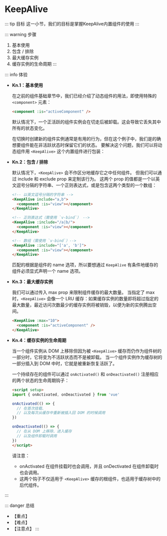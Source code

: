 # KeepAlive

::: tip 目标
这一小节，我们的目标是掌握KeepAlive内置组件的使用
:::

::: warning 步骤

1. 基本使用
2. 包含 / 排除
3. 最大缓存实例
4. 缓存实例的生命周期
:::

::: info 体验

* **Kn.1：基本使用**

  在之前的组件基础章节中，我们已经介绍了动态组件的用法，即使用特殊的 `<component>` 元素：

  ```html
  <component :is="activeComponent" />
  ```

  默认情况下，一个正活跃的组件实例会在切走后被卸载。这会导致它丢失其中所有的状态变化。

  在切换时创建新的组件实例通常是有用的行为，但在这个例子中，我们是的确想要组件能在非活跃状态时保留它们的状态。
  要解决这个问题，我们可以将动态组件用 `<KeepAlive>` 这个内置组件进行包装：

* **Kn.2：包含 / 排除**

  默认情况下，`<KeepAlive>` 会不作区分地缓存它之中任何组件。
  但我们可以通过 include 和 exclude prop 来定制该行为。
  这两个 prop 的值都是一个以英文逗号分隔的字符串、一个正则表达式，或是包含这两个类型的一个数组：

  ```html
  <!-- 以英文逗号分隔的字符串 -->
  <KeepAlive include="a,b">
    <component :is="view"></component>
  </KeepAlive>

  <!-- 正则表达式（需使用 `v-bind`） -->
  <KeepAlive :include="/a|b/">
    <component :is="view"></component>
  </KeepAlive>

  <!-- 数组（需使用 `v-bind`）-->
  <KeepAlive :include="['a', 'b']">
    <component :is="view"></component>
  </KeepAlive>
  ```

  匹配的根据是组件的 name 选项，所以要想通过 `KeepAlive` 有条件地缓存的组件必须显式声明一个 name 选项。

* **Kn.3：最大缓存实例**

  我们可以通过传入 max prop 来限制组件缓存的最大数量。
  当指定了 max 时，`<KeepAlive>` 会像一个 LRU 缓存：如果缓存实例的数量即将超过指定的最大数量，最近访问次数最少的缓存实例将被销毁，以便为新的实例腾出空间。

  ```html
  <KeepAlive :max="10">
    <component :is="activeComponent" />
  </KeepAlive>
  ```

* **Kn.4：缓存实例的生命周期**

  当一个组件实例从 DOM 上移除但因为被 `<KeepAlive>` 缓存而仍作为组件树的一部分时，它将变为不活跃状态而不是被卸载。
  当一个组件实例作为缓存树的一部分插入到 DOM 中时，它就是被重新恢复活跃了。

  一个持续存在的组件可以通过 `onActivated()` 和 `onDeactivated()` 注册相应的两个状态的生命周期钩子：

  ```html
  <script setup>
  import { onActivated, onDeactivated } from 'vue'

  onActivated(() => {
    // 在首次挂载、
    // 以及每次从缓存中重新被插入回 DOM 的时候调用
  })

  onDeactivated(() => {
    // 在从 DOM 上移除、进入缓存
    // 以及组件卸载时调用
  })
  </script>
  ```

  请注意：

  * onActivated 在组件挂载时也会调用，并且 onDectivated 在组件卸载时也会调用。
  * 这两个钩子不仅适用于 `<KeepAlive>` 缓存的根组件，也适用于缓存树中的后代组件。

:::

::: danger 总结

* 【重点】
* 【难点】
* 【注意点】
:::
